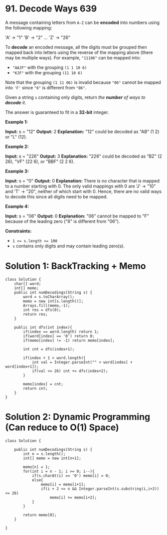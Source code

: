 # 91. Decode Ways 639
A message containing letters from  `A-Z`  can be  **encoded**  into numbers using the following mapping:

'A' -> "1"
'B' -> "2"
...
'Z' -> "26"

To  **decode**  an encoded message, all the digits must be grouped then mapped back into letters using the reverse of the mapping above (there may be multiple ways). For example,  `"11106"`  can be mapped into:

-   `"AAJF"`  with the grouping  `(1 1 10 6)`
-   `"KJF"`  with the grouping  `(11 10 6)`

Note that the grouping  `(1 11 06)`  is invalid because  `"06"`  cannot be mapped into  `'F'`  since  `"6"`  is different from  `"06"`.

Given a string  `s`  containing only digits, return  _the  **number**  of ways to  **decode**  it_.

The answer is guaranteed to fit in a  **32-bit**  integer.

**Example 1:**

**Input:** s = "12"
**Output:** 2
**Explanation:** "12" could be decoded as "AB" (1 2) or "L" (12).

**Example 2:**

**Input:** s = "226"
**Output:** 3
**Explanation:** "226" could be decoded as "BZ" (2 26), "VF" (22 6), or "BBF" (2 2 6).

**Example 3:**

**Input:** s = "0"
**Output:** 0
**Explanation:** There is no character that is mapped to a number starting with 0.
The only valid mappings with 0 are 'J' -> "10" and 'T' -> "20", neither of which start with 0.
Hence, there are no valid ways to decode this since all digits need to be mapped.

**Example 4:**

**Input:** s = "06"
**Output:** 0
**Explanation:** "06" cannot be mapped to "F" because of the leading zero ("6" is different from "06").

**Constraints:**

-   `1 <= s.length <= 100`
-   `s`  contains only digits and may contain leading zero(s).

# Solution 1: BackTracking + Memo 
```
class Solution {
    char[] word;
    int[] memo;
    public int numDecodings(String s) {
        word = s.toCharArray();
        memo = new int[s.length()];
        Arrays.fill(memo,-1);
        int res = dfs(0);
        return res;
    }
    
    public int dfs(int index){
        if(index == word.length) return 1;
        if(word[index] == '0') return 0;
        if(memo[index] != -1) return memo[index];
        
        int cnt = dfs(index+1);
        
        if(index + 1 < word.length){
            int val = Integer.parseInt("" + word[index] + word[index+1]);
            if(val <= 26) cnt += dfs(index+2);
        }
        
        memo[index] = cnt;
        return cnt;
    }
}
```

# Solution 2: Dynamic Programming (Can reduce to O(1) Space)
```
class Solution {
    
    public int numDecodings(String s) {
        int n = s.length();
        int[] memo = new int[n+1];
        
        memo[n] = 1;
        for(int i = n - 1; i >= 0; i--){
            if(s.charAt(i) == '0') memo[i] = 0;
            else{
                memo[i] = memo[i+1];
                if(i + 2 <= n && Integer.parseInt(s.substring(i,i+2)) <= 26) 
                    memo[i] += memo[i+2];
            }
        }
        
        return memo[0];
    }
    
}
```

